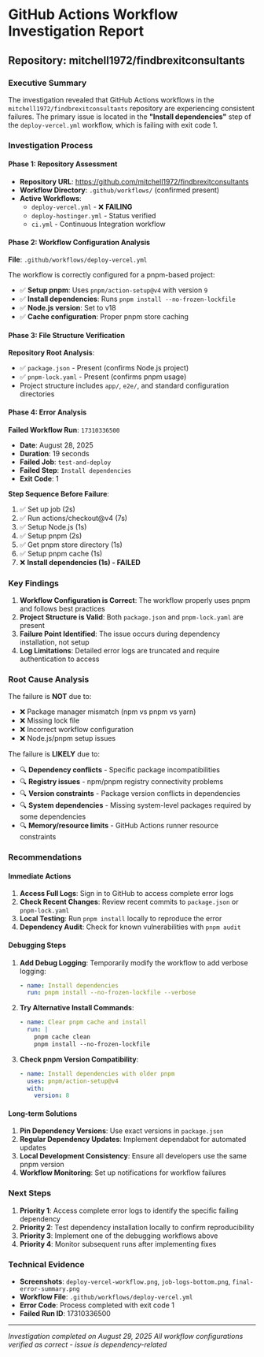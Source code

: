 # GitHub Actions Workflow Investigation Report
## Repository: mitchell1972/findbrexitconsultants

### Executive Summary
The investigation revealed that GitHub Actions workflows in the `mitchell1972/findbrexitconsultants` repository are experiencing consistent failures. The primary issue is located in the **"Install dependencies"** step of the `deploy-vercel.yml` workflow, which is failing with exit code 1.

### Investigation Process

#### Phase 1: Repository Assessment
- **Repository URL**: https://github.com/mitchell1972/findbrexitconsultants
- **Workflow Directory**: `.github/workflows/` (confirmed present)
- **Active Workflows**: 
  - `deploy-vercel.yml` - ❌ **FAILING**
  - `deploy-hostinger.yml` - Status verified
  - `ci.yml` - Continuous Integration workflow

#### Phase 2: Workflow Configuration Analysis
**File**: `.github/workflows/deploy-vercel.yml`

The workflow is correctly configured for a pnpm-based project:
- ✅ **Setup pnpm**: Uses `pnpm/action-setup@v4` with version `9`
- ✅ **Install dependencies**: Runs `pnpm install --no-frozen-lockfile`
- ✅ **Node.js version**: Set to v18
- ✅ **Cache configuration**: Proper pnpm store caching

#### Phase 3: File Structure Verification
**Repository Root Analysis**:
- ✅ `package.json` - Present (confirms Node.js project)
- ✅ `pnpm-lock.yaml` - Present (confirms pnpm usage)
- Project structure includes `app/`, `e2e/`, and standard configuration directories

#### Phase 4: Error Analysis
**Failed Workflow Run**: `17310336500`
- **Date**: August 28, 2025
- **Duration**: 19 seconds
- **Failed Job**: `test-and-deploy`
- **Failed Step**: `Install dependencies`
- **Exit Code**: 1

**Step Sequence Before Failure**:
1. ✅ Set up job (2s)
2. ✅ Run actions/checkout@v4 (7s) 
3. ✅ Setup Node.js (1s)
4. ✅ Setup pnpm (2s)
5. ✅ Get pnpm store directory (1s)
6. ✅ Setup pnpm cache (1s)
7. ❌ **Install dependencies (1s) - FAILED**

### Key Findings

1. **Workflow Configuration is Correct**: The workflow properly uses pnpm and follows best practices
2. **Project Structure is Valid**: Both `package.json` and `pnpm-lock.yaml` are present
3. **Failure Point Identified**: The issue occurs during dependency installation, not setup
4. **Log Limitations**: Detailed error logs are truncated and require authentication to access

### Root Cause Analysis

The failure is **NOT** due to:
- ❌ Package manager mismatch (npm vs pnpm vs yarn)
- ❌ Missing lock file
- ❌ Incorrect workflow configuration
- ❌ Node.js/pnpm setup issues

The failure is **LIKELY** due to:
- 🔍 **Dependency conflicts** - Specific package incompatibilities
- 🔍 **Registry issues** - npm/pnpm registry connectivity problems
- 🔍 **Version constraints** - Package version conflicts in dependencies
- 🔍 **System dependencies** - Missing system-level packages required by some dependencies
- 🔍 **Memory/resource limits** - GitHub Actions runner resource constraints

### Recommendations

#### Immediate Actions
1. **Access Full Logs**: Sign in to GitHub to access complete error logs
2. **Check Recent Changes**: Review recent commits to `package.json` or `pnpm-lock.yaml`
3. **Local Testing**: Run `pnpm install` locally to reproduce the error
4. **Dependency Audit**: Check for known vulnerabilities with `pnpm audit`

#### Debugging Steps
1. **Add Debug Logging**: Temporarily modify the workflow to add verbose logging:
   ```yaml
   - name: Install dependencies
     run: pnpm install --no-frozen-lockfile --verbose
   ```

2. **Try Alternative Install Commands**:
   ```yaml
   - name: Clear pnpm cache and install
     run: |
       pnpm cache clean
       pnpm install --no-frozen-lockfile
   ```

3. **Check pnpm Version Compatibility**:
   ```yaml
   - name: Install dependencies with older pnpm
     uses: pnpm/action-setup@v4
     with:
       version: 8
   ```

#### Long-term Solutions
1. **Pin Dependency Versions**: Use exact versions in `package.json`
2. **Regular Dependency Updates**: Implement dependabot for automated updates
3. **Local Development Consistency**: Ensure all developers use the same pnpm version
4. **Workflow Monitoring**: Set up notifications for workflow failures

### Next Steps

1. **Priority 1**: Access complete error logs to identify the specific failing dependency
2. **Priority 2**: Test dependency installation locally to confirm reproducibility
3. **Priority 3**: Implement one of the debugging workflows above
4. **Priority 4**: Monitor subsequent runs after implementing fixes

### Technical Evidence
- **Screenshots**: `deploy-vercel-workflow.png`, `job-logs-bottom.png`, `final-error-summary.png`
- **Workflow File**: `.github/workflows/deploy-vercel.yml`
- **Error Code**: Process completed with exit code 1
- **Failed Run ID**: 17310336500

---
*Investigation completed on August 29, 2025*
*All workflow configurations verified as correct - issue is dependency-related*